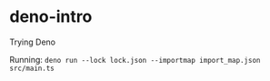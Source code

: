 # deno-intro
Trying Deno

Running: `deno run --lock lock.json --importmap import_map.json src/main.ts`